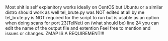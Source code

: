 Most shit is self explanitory works ideally on CentOS but Ubuntu or a similar distro should work as well
tel_brute.py was NOT edited at all by me
tel_brute.py is NOT required for the script to run but is usable as an option when doing scans for port 23(TelNet)
on (what should be) line 24 you can edit the name of the output file and extention
Feel free to mention and issues or changes.
ZMAP IS A REQUIREMENT!!!
